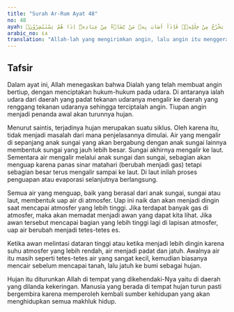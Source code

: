 ```yaml
---
title: "Surah Ar-Rum Ayat 48"
no: 48
ayah: اَللّٰهُ الَّذِيْ يُرْسِلُ الرِّيٰحَ فَتُثِيْرُ سَحَابًا فَيَبْسُطُهٗ فِى السَّمَاۤءِ كَيْفَ يَشَاۤءُ وَيَجْعَلُهٗ كِسَفًا فَتَرَى الْوَدْقَ يَخْرُجُ مِنْ خِلٰلِهٖۚ فَاِذَآ اَصَابَ بِهٖ مَنْ يَّشَاۤءُ مِنْ عِبَادِهٖٓ اِذَا هُمْ يَسْتَبْشِرُوْنَۚ
arabic_no: ٤٨
translation: "Allah-lah yang mengirimkan angin, lalu angin itu menggerakkan awan dan Allah membentangkannya di langit menurut yang Dia kehendaki, dan menjadikannya bergumpal-gumpal, lalu engkau lihat hujan keluar dari celah-celahnya, maka apabila Dia menurunkannya kepada hamba-hamba-Nya yang Dia kehendaki tiba-tiba mereka bergembira. "
---
```


## Tafsir

Dalam ayat ini, Allah menegaskan bahwa Dialah yang telah membuat angin bertiup, dengan menciptakan hukum-hukum pada udara. Di antaranya ialah udara dari daerah yang padat tekanan udaranya mengalir ke daerah yang renggang tekanan udaranya sehingga terciptalah angin. Tiupan angin menjadi penanda awal akan turunnya hujan. 

Menurut saintis, terjadinya hujan merupakan suatu siklus. Oleh karena itu, tidak menjadi masalah dari mana penjelasannya dimulai. Air yang mengalir di sepanjang anak sungai yang akan bergabung dengan anak sungai lainnya membentuk sungai yang jauh lebih besar. Sungai akhirnya mengalir ke laut. Sementara air mengalir melalui anak sungai dan sungai, sebagian akan menguap karena panas sinar matahari (berubah menjadi gas) tetapi sebagian besar terus mengalir sampai ke laut. Di laut inilah proses penguapan atau evaporasi selanjutnya berlangsung. 

Semua air yang menguap, baik yang berasal dari anak sungai, sungai atau laut, membentuk uap air di atmosfer. Uap ini naik dan akan menjadi dingin saat mencapai atmosfer yang lebih tinggi. Jika terdapat banyak gas di atmosfer, maka akan memadat menjadi awan yang dapat kita lihat. Jika awan tersebut mencapai bagian yang lebih tinggi lagi di lapisan atmosfer, uap air berubah menjadi tetes-tetes es. 

Ketika awan melintasi dataran tinggi atau ketika menjadi lebih dingin karena suhu atmosfer yang lebih rendah, air menjadi padat dan jatuh. Awalnya air itu masih seperti tetes-tetes air yang sangat kecil, kemudian biasanya mencair sebelum mencapai tanah, lalu jatuh ke bumi sebagai hujan. 

Hujan itu diturunkan Allah di tempat yang dikehendaki-Nya yaitu di daerah yang dilanda kekeringan. Manusia yang berada di tempat hujan turun pasti bergembira karena memperoleh kembali sumber kehidupan yang akan menghidupkan semua makhluk hidup.